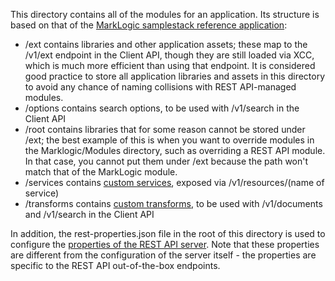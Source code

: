 This directory contains all of the modules for an application. Its structure is based on that of the
[MarkLogic samplestack reference application](https://github.com/marklogic/marklogic-samplestack/tree/master/database):

- /ext contains libraries and other application assets; these map to the /v1/ext endpoint in the Client API, though
they are still loaded via XCC, which is much more efficient than using that endpoint. It is considered good practice
to store all application libraries and assets in this directory to avoid any chance of naming collisions with REST API-managed
modules.
- /options contains search options, to be used with /v1/search in the Client API
- /root contains libraries that for some reason cannot be stored under /ext; the best example of this is when you want
to override modules in the Marklogic/Modules directory, such as overriding a REST API module. In that case, you cannot
put them under /ext because the path won't match that of the MarkLogic module.  
- /services contains [custom services](http://docs.marklogic.com/REST/GET/v1/config/resources), exposed via /v1/resources/(name of service)
- /transforms contains [custom transforms](http://docs.marklogic.com/REST/GET/v1/config/transforms), to be used with /v1/documents and /v1/search in the Client API

In addition, the rest-properties.json file in the root of this directory is used to configure the 
[properties of the REST API server](http://docs.marklogic.com/REST/GET/v1/config/properties). Note that these properties
are different from the configuration of the server itself - the properties are specific to the REST API out-of-the-box
endpoints.  